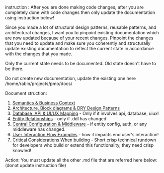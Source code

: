 instruction :
After you are done making code changes, after you are completely done with code changes then only update the documentation using instruction below! 

Since you made a lot of structural design patterns, reusable patterns, and architectural changes, I want you to pinpoint existing documentation which are now updated because of your recent changes. Pinpoint the changes that you need to update and make sure you coherently and structurally update existing documentation to reflect the current state in accordance with the changes that you made.

Only the current state needs to be documented. Old state doesn't have to be there. 

Do not create new documentation, update the existing one here /home/rabin/projects/pmo/docs/

Document struction:
1. [Semantics & Business Context](#semantics--business-context)
2. [Architecture, Block diagrams & DRY Design Patterns](#architecture--design-patterns)
3. [Database, API & UI/UX Mapping](#database-api--uiux-mapping) - Only if it involves api, database, uiux!
4. [Entity Relationships](#dry-principles--entity-relationships) - only if .ddl has changed
5. [Central Configuration & Middleware](#central-configuration--middleware) - if entity config, auth, or any middleware has changed. 
6. [User Interaction Flow Examples](#user-interaction-flow-examples) - how it impacts end user's interaction!
7. [Critical Considerations When building](#critical-considerations-when-editing) - Short crisp technical rundown for developers who build or extend this functionality, they need crisp knowled! 

Action: You must update all the other .md file that are referred here below:
(donot update instruction file)